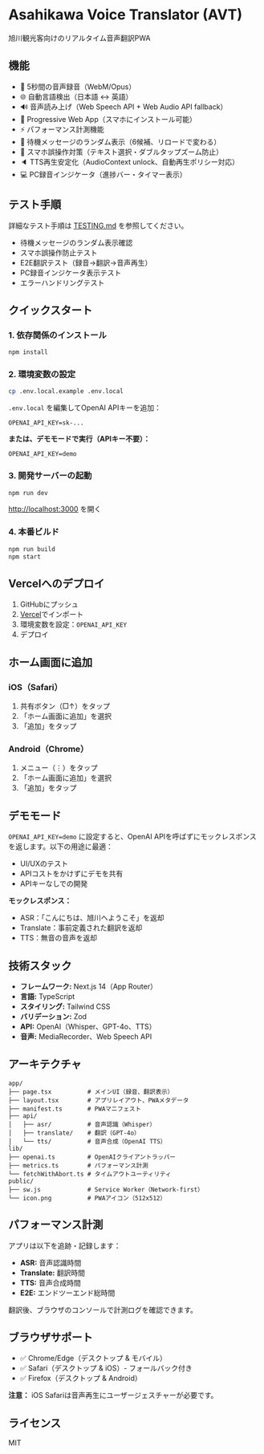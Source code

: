 # Asahikawa Voice Translator (AVT)

旭川観光客向けのリアルタイム音声翻訳PWA

## 機能

- 🎤 5秒間の音声録音（WebM/Opus）
- 🌐 自動言語検出（日本語 ↔ 英語）
- 🔊 音声読み上げ（Web Speech API + Web Audio API fallback）
- 📱 Progressive Web App（スマホにインストール可能）
- ⚡ パフォーマンス計測機能
- 💬 待機メッセージのランダム表示（6候補、リロードで変わる）
- 📱 スマホ誤操作対策（テキスト選択・ダブルタップズーム防止）
- 🔈 TTS再生安定化（AudioContext unlock、自動再生ポリシー対応）
- 💻 PC録音インジケータ（進捗バー・タイマー表示）

## テスト手順

詳細なテスト手順は [TESTING.md](./TESTING.md) を参照してください。

- 待機メッセージのランダム表示確認
- スマホ誤操作防止テスト
- E2E翻訳テスト（録音→翻訳→音声再生）
- PC録音インジケータ表示テスト
- エラーハンドリングテスト

## クイックスタート

### 1. 依存関係のインストール

```bash
npm install
```

### 2. 環境変数の設定

```bash
cp .env.local.example .env.local
```

`.env.local` を編集してOpenAI APIキーを追加：

```
OPENAI_API_KEY=sk-...
```

**または、デモモードで実行（APIキー不要）：**

```
OPENAI_API_KEY=demo
```

### 3. 開発サーバーの起動

```bash
npm run dev
```

[http://localhost:3000](http://localhost:3000) を開く

### 4. 本番ビルド

```bash
npm run build
npm start
```

## Vercelへのデプロイ

1. GitHubにプッシュ
2. [Vercel](https://vercel.com/new)でインポート
3. 環境変数を設定：`OPENAI_API_KEY`
4. デプロイ

## ホーム画面に追加

### iOS（Safari）
1. 共有ボタン（□↑）をタップ
2. 「ホーム画面に追加」を選択
3. 「追加」をタップ

### Android（Chrome）
1. メニュー（⋮）をタップ
2. 「ホーム画面に追加」を選択
3. 「追加」をタップ

## デモモード

`OPENAI_API_KEY=demo` に設定すると、OpenAI APIを呼ばずにモックレスポンスを返します。以下の用途に最適：
- UI/UXのテスト
- APIコストをかけずにデモを共有
- APIキーなしでの開発

**モックレスポンス：**
- ASR：「こんにちは、旭川へようこそ」を返却
- Translate：事前定義された翻訳を返却
- TTS：無音の音声を返却

## 技術スタック

- **フレームワーク:** Next.js 14（App Router）
- **言語:** TypeScript
- **スタイリング:** Tailwind CSS
- **バリデーション:** Zod
- **API:** OpenAI（Whisper、GPT-4o、TTS）
- **音声:** MediaRecorder、Web Speech API

## アーキテクチャ

```
app/
├── page.tsx          # メインUI（録音、翻訳表示）
├── layout.tsx        # アプリレイアウト、PWAメタデータ
├── manifest.ts       # PWAマニフェスト
├── api/
│   ├── asr/          # 音声認識（Whisper）
│   ├── translate/    # 翻訳（GPT-4o）
│   └── tts/          # 音声合成（OpenAI TTS）
lib/
├── openai.ts         # OpenAIクライアントラッパー
├── metrics.ts        # パフォーマンス計測
└── fetchWithAbort.ts # タイムアウトユーティリティ
public/
├── sw.js             # Service Worker（Network-first）
└── icon.png          # PWAアイコン（512x512）
```

## パフォーマンス計測

アプリは以下を追跡・記録します：
- **ASR:** 音声認識時間
- **Translate:** 翻訳時間
- **TTS:** 音声合成時間
- **E2E:** エンドツーエンド総時間

翻訳後、ブラウザのコンソールで計測ログを確認できます。

## ブラウザサポート

- ✅ Chrome/Edge（デスクトップ & モバイル）
- ✅ Safari（デスクトップ & iOS）- フォールバック付き
- ✅ Firefox（デスクトップ & Android）

**注意：** iOS Safariは音声再生にユーザージェスチャーが必要です。

## ライセンス

MIT

